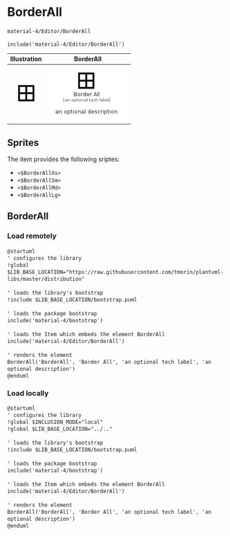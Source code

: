 # BorderAll


```text
material-4/Editor/BorderAll
```

```text
include('material-4/Editor/BorderAll')
```



| Illustration | BorderAll |
| :---: | :---: |
| ![illustration for Illustration](../../material-4/Editor/BorderAll.png) | ![illustration for BorderAll](../../material-4/Editor/BorderAll.Local.png) |



## Sprites
The item provides the following sriptes:

- `<$BorderAllXs>`
- `<$BorderAllSm>`
- `<$BorderAllMd>`
- `<$BorderAllLg>`





## BorderAll

### Load remotely
```plantuml
@startuml
' configures the library
!global $LIB_BASE_LOCATION="https://raw.githubusercontent.com/tmorin/plantuml-libs/master/distribution"

' loads the library's bootstrap
!include $LIB_BASE_LOCATION/bootstrap.puml

' loads the package bootstrap
include('material-4/bootstrap')

' loads the Item which embeds the element BorderAll
include('material-4/Editor/BorderAll')

' renders the element
BorderAll('BorderAll', 'Border All', 'an optional tech label', 'an optional description')
@enduml
```

### Load locally
```plantuml
@startuml
' configures the library
!global $INCLUSION_MODE="local"
!global $LIB_BASE_LOCATION="../.."

' loads the library's bootstrap
!include $LIB_BASE_LOCATION/bootstrap.puml

' loads the package bootstrap
include('material-4/bootstrap')

' loads the Item which embeds the element BorderAll
include('material-4/Editor/BorderAll')

' renders the element
BorderAll('BorderAll', 'Border All', 'an optional tech label', 'an optional description')
@enduml
```

